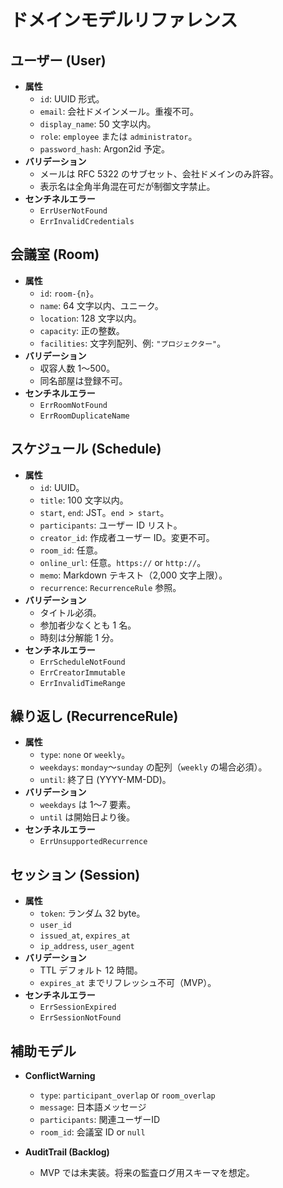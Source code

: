 # ドメインモデルリファレンス

## ユーザー (User)
- **属性**
  - `id`: UUID 形式。
  - `email`: 会社ドメインメール。重複不可。
  - `display_name`: 50 文字以内。
  - `role`: `employee` または `administrator`。
  - `password_hash`: Argon2id 予定。
- **バリデーション**
  - メールは RFC 5322 のサブセット、会社ドメインのみ許容。
  - 表示名は全角半角混在可だが制御文字禁止。
- **センチネルエラー**
  - `ErrUserNotFound`
  - `ErrInvalidCredentials`

## 会議室 (Room)
- **属性**
  - `id`: `room-{n}`。
  - `name`: 64 文字以内、ユニーク。
  - `location`: 128 文字以内。
  - `capacity`: 正の整数。
  - `facilities`: 文字列配列、例: `"プロジェクター"`。
- **バリデーション**
  - 収容人数 1〜500。
  - 同名部屋は登録不可。
- **センチネルエラー**
  - `ErrRoomNotFound`
  - `ErrRoomDuplicateName`

## スケジュール (Schedule)
- **属性**
  - `id`: UUID。
  - `title`: 100 文字以内。
  - `start`, `end`: JST。`end > start`。
  - `participants`: ユーザー ID リスト。
  - `creator_id`: 作成者ユーザー ID。変更不可。
  - `room_id`: 任意。
  - `online_url`: 任意。`https://` or `http://`。
  - `memo`: Markdown テキスト（2,000 文字上限）。
  - `recurrence`: `RecurrenceRule` 参照。
- **バリデーション**
  - タイトル必須。
  - 参加者少なくとも 1 名。
  - 時刻は分解能 1 分。
- **センチネルエラー**
  - `ErrScheduleNotFound`
  - `ErrCreatorImmutable`
  - `ErrInvalidTimeRange`

## 繰り返し (RecurrenceRule)
- **属性**
  - `type`: `none` or `weekly`。
  - `weekdays`: `monday`〜`sunday` の配列（`weekly` の場合必須）。
  - `until`: 終了日 (YYYY-MM-DD)。
- **バリデーション**
  - `weekdays` は 1〜7 要素。
  - `until` は開始日より後。
- **センチネルエラー**
  - `ErrUnsupportedRecurrence`

## セッション (Session)
- **属性**
  - `token`: ランダム 32 byte。
  - `user_id`
  - `issued_at`, `expires_at`
  - `ip_address`, `user_agent`
- **バリデーション**
  - TTL デフォルト 12 時間。
  - `expires_at` までリフレッシュ不可（MVP）。
- **センチネルエラー**
  - `ErrSessionExpired`
  - `ErrSessionNotFound`

## 補助モデル
- **ConflictWarning**
  - `type`: `participant_overlap` or `room_overlap`
  - `message`: 日本語メッセージ
  - `participants`: 関連ユーザーID
  - `room_id`: 会議室 ID or `null`

- **AuditTrail (Backlog)**
  - MVP では未実装。将来の監査ログ用スキーマを想定。

